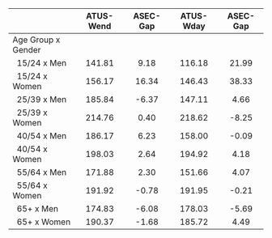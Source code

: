
|                      |    ATUS-Wend |     ASEC-Gap |    ATUS-Wday |     ASEC-Gap |
| -------------------- | :----------: | :----------: | :----------: | :----------: |
| Age Group x Gender   |              |              |              |              |
| &nbsp;&nbsp;15/24 x Men |       141.81 |         9.18 |       116.18 |        21.99 |
| &nbsp;&nbsp;15/24 x Women |       156.17 |        16.34 |       146.43 |        38.33 |
| &nbsp;&nbsp;25/39 x Men |       185.84 |        -6.37 |       147.11 |         4.66 |
| &nbsp;&nbsp;25/39 x Women |       214.76 |         0.40 |       218.62 |        -8.25 |
| &nbsp;&nbsp;40/54 x Men |       186.17 |         6.23 |       158.00 |        -0.09 |
| &nbsp;&nbsp;40/54 x Women |       198.03 |         2.64 |       194.92 |         4.18 |
| &nbsp;&nbsp;55/64 x Men |       171.88 |         2.30 |       151.66 |         4.07 |
| &nbsp;&nbsp;55/64 x Women |       191.92 |        -0.78 |       191.95 |        -0.21 |
| &nbsp;&nbsp;65+ x Men |       174.83 |        -6.08 |       178.03 |        -5.69 |
| &nbsp;&nbsp;65+ x Women |       190.37 |        -1.68 |       185.72 |         4.49 |

